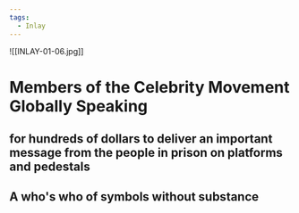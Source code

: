 ```yaml
---
tags:
  - Inlay
---
```

![[INLAY-01-06.jpg]]
# Members of the Celebrity Movement Globally Speaking 
## for hundreds of dollars to deliver an important message from the people in prison on platforms and pedestals
## A who's who of symbols without substance